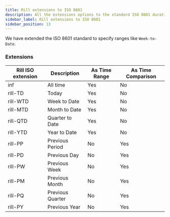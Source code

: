 ```yaml
---
title: Rill extensions to ISO 8601
description: All the extensions options to the standard ISO 8601 duration standard
sidebar_label: Rill extensions to ISO 8601
sidebar_position: 13
---
```


We have extended the ISO 8601 standard to specify ranges like `Week-to-Date`.

### Extensions

| Rill ISO extension | Description      | As Time Range | As Time Comparison |
|--------------------|------------------|---------------|--------------------|
| inf                | All time         | Yes           | No                 |
| rill-TD            | Today            | Yes           | No                 |
| rill-WTD           | Week to Date     | Yes           | No                 |
| rill-MTD           | Month to Date    | Yes           | No                 |
| rill-QTD           | Quarter to Date  | Yes           | No                 |
| rill-YTD           | Year to Date     | Yes           | No                 |
| rill-PP            | Previous Period  | No            | Yes                |
| rill-PD            | Previous Day     | No            | Yes                |
| rill-PW            | Previous Week    | No            | Yes                |
| rill-PM            | Previous Month   | No            | Yes                |
| rill-PQ            | Previous Quarter | No            | Yes                |
| rill-PY            | Previous Year    | No            | Yes                |

